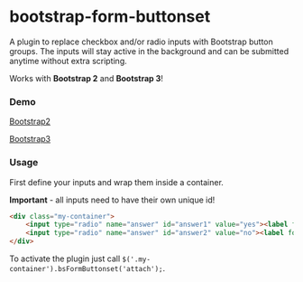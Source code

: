 # bootstrap-form-buttonset

A plugin to replace checkbox and/or radio inputs with Bootstrap button groups. The inputs will stay active in the
background and can be submitted anytime without extra scripting.

Works with **Bootstrap 2** and **Bootstrap 3**!

### Demo

[Bootstrap2](http://akger1379.github.io/bootstrap-form-buttonset/demo-bs2.html)

[Bootstrap3](http://akger1379.github.io/bootstrap-form-buttonset/demo-bs3.html)

### Usage

First define your inputs and wrap them inside a container.

**Important** - all inputs need to have their own unique id!

```html
<div class="my-container">
	<input type="radio" name="answer" id="answer1" value="yes"><label for="answer1">Yes</label>
	<input type="radio" name="answer" id="answer2" value="no"><label for="answer1">No</label>
</div>
```

To activate the plugin just call ```$('.my-container').bsFormButtonset('attach');```.